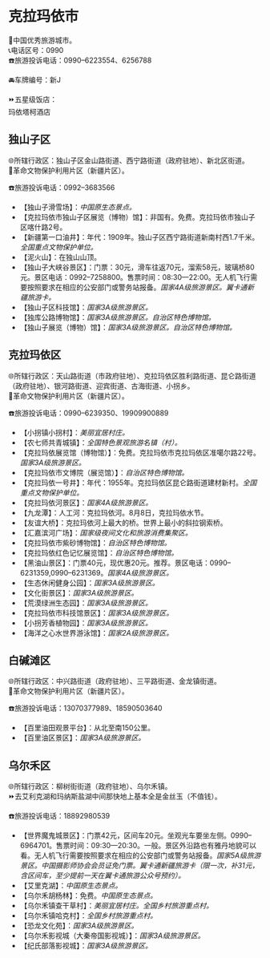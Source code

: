 # 克拉玛依市  
🏅中国优秀旅游城市。  
📞电话区号：0990  
☎️旅游投诉电话：0990–6223554、6256788  

🚘车牌编号：新J  

⏩五星级饭店：  
玛依塔柯酒店  

## 独山子区  
🌐所辖行政区：独山子区金山路街道、西宁路街道（政府驻地）、新北区街道。  
🚩革命文物保护利用片区（新疆片区）。  

☎️旅游投诉电话：0992–3683566  

* 【独山子滑雪场】：*中国原生态景点。*  
* 【克拉玛依市独山子区展览（博物）馆】：非国有。免费。克拉玛依市独山子区喀什路2号。  
* 【新疆第一口油井】：年代：1909年。独山子区西宁路街道新南村西1.7千米。*全国重点文物保护单位。*  
* 【泥火山】：在独山山顶。  
* 【独山子大峡谷景区】：门票：30元，滑车往返70元，溜索58元，玻璃桥80元。景区电话：0992–7258800。售票时间：08:30—22:00。无人机飞行需要按照要求在相应的公安部门或警务站报备。*国家4A级旅游景区。翼卡通新疆旅游卡。*  
* 【独山子区科技馆】：*国家3A级旅游景区。*  
* 【独库公路博物馆】：*国家3A级旅游景区。自治区特色博物馆。*  
* 【独山子展览（博物）馆】：*国家3A级旅游景区。自治区特色博物馆。*  

## 克拉玛依区  
🌐所辖行政区：天山路街道（市政府驻地）、克拉玛依区胜利路街道、昆仑路街道（政府驻地）、银河路街道、迎宾街道、古海街道、小拐乡。  
🚩革命文物保护利用片区（新疆片区）。  

☎️旅游投诉电话：0990–6239350、19909900889  

* 【小拐镇小拐村】：*美丽宜居村庄。*  
* 【农七师共青城镇】：*全国特色景观旅游名镇（村）。*  
* 【克拉玛依展览馆（博物馆）】：免费。克拉玛依市克拉玛依区准噶尔路22号。*国家3A级旅游景区。*  
* 【克拉玛依市文博院（展览馆）】：*自治区特色博物馆。*  
* 【克拉玛依一号井】：年代：1955年。克拉玛依区昆仑路街道建材新村。*全国重点文物保护单位。*  
* 【克拉玛依河景区】：*国家4A级旅游景区。*  
* 【九龙潭】：人工河：克拉玛依河。8月8日，克拉玛依水节。  
* 【友谊大桥】：克拉玛依河上最大的桥。世界上最小的斜拉钢索桥。  
* 【汇嘉滨河广场】：*国家级夜间文化和旅游消费集聚区。*  
* 【克拉玛依市紫砂博物馆】：*自治区特色博物馆。*  
* 【克拉玛依红色记忆展览馆】：*自治区特色博物馆。*  
* 【黑油山景区】：门票40元，现优惠20元。推荐。景区电话：0990–6231359,0990–6231369。*国家4A级旅游景区。*  
* 【生态休闲健身公园】：*国家3A级旅游景区。*  
* 【文化街景区】：*国家3A级旅游景区。*  
* 【荒漠绿洲生态园】：*国家3A级旅游景区。*  
* 【克拉玛依市科技馆景区】：*国家3A级旅游景区。*  
* 【小拐芳香植物园】：*国家3A级旅游景区。*  
* 【海洋之心水世界游泳馆】：*国家2A级旅游景区。*  

## 白碱滩区  
🌐所辖行政区：中兴路街道（政府驻地）、三平路街道、金龙镇街道。  
🚩革命文物保护利用片区（新疆片区）。  

☎️旅游投诉电话：13070377989、18590503640  

* 【百里油田观景平台】：从北至南150公里。  
* 【百里油区景区】：*国家3A级旅游景区。*  

## 乌尔禾区  
🌐所辖行政区：柳树街街道（政府驻地）、乌尔禾镇。  
⏩去艾利克湖和玛纳斯盐湖中间那快地上基本全是金丝玉（不值钱）。  

☎️旅游投诉电话：18892980539  

* 【世界魔鬼城景区】：门票42元，区间车20元。坐观光车要坐左侧。0990–6964701。售票时间：09:30—20:30。一般。景区外沿路也有雅丹地貌可以看。无人机飞行需要按照要求在相应的公安部门或警务站报备。*国家5A级旅游景区。中国摄影师协会会员证免门票。翼卡通新疆旅游卡（限一次，补31元，含区间车，至少提前一天在翼卡通旅游公众号预约）。*  
* 【艾里克湖】：*中国原生态景点。*  
* 【乌尔禾胡杨林】：免费。*中国原生态景点。*  
* 【乌尔禾镇查干草村】：*美丽宜居村庄。全国乡村旅游重点村。*  
* 【乌尔禾镇哈克村】：*全国乡村旅游重点村。*  
* 【恐龙文化苑】：*国家3A级旅游景区。*  
* 【乌尔禾影视城（大秦帝国影视城）】：*国家3A级旅游景区。*  
* 【纪氏部落影视城】：*国家3A级旅游景区。*  
